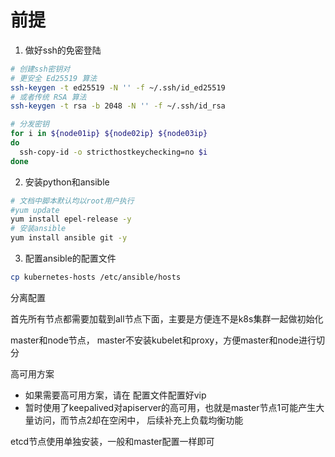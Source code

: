 # 前提

1. 做好ssh的免密登陆

```bash
# 创建ssh密钥对
# 更安全 Ed25519 算法
ssh-keygen -t ed25519 -N '' -f ~/.ssh/id_ed25519
# 或者传统 RSA 算法
ssh-keygen -t rsa -b 2048 -N '' -f ~/.ssh/id_rsa

# 分发密钥
for i in ${node01ip} ${node02ip} ${node03ip}
do
  ssh-copy-id -o stricthostkeychecking=no $i
done
```

2. 安装python和ansible

```bash
# 文档中脚本默认均以root用户执行
#yum update
yum install epel-release -y
# 安装ansible
yum install ansible git -y
```

3. 配置ansible的配置文件

```bash
cp kubernetes-hosts /etc/ansible/hosts
```

分离配置

首先所有节点都需要加载到all节点下面，主要是方便连不是k8s集群一起做初始化

master和node节点， master不安装kubelet和proxy，方便master和node进行切分

高可用方案
- 如果需要高可用方案，请在 配置文件配置好vip
- 暂时使用了keepalived对apiserver的高可用，也就是master节点1可能产生大量访问，而节点2却在空闲中， 后续补充上负载均衡功能

etcd节点使用单独安装，一般和master配置一样即可